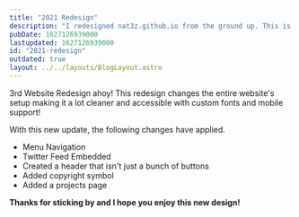 ```yaml
---
title: "2021 Redesign"
description: "I redesigned nat3z.github.io from the ground up. This is a changelog of what happened."
pubDate: 1627126939000
lastupdated: 1627126939000
id: "2021-redesign"
outdated: true
layout: ../../layouts/BlogLayout.astro
---
```


3rd Website Redesign ahoy! This redesign changes the entire website's setup making it a lot cleaner and accessible with custom fonts and mobile support!

With this new update, the following changes have applied.
* Menu Navigation
* Twitter Feed Embedded
* Created a header that isn't just a bunch of buttons
* Added copyright symbol
* Added a projects page

**Thanks for sticking by and I hope you enjoy this new design!**